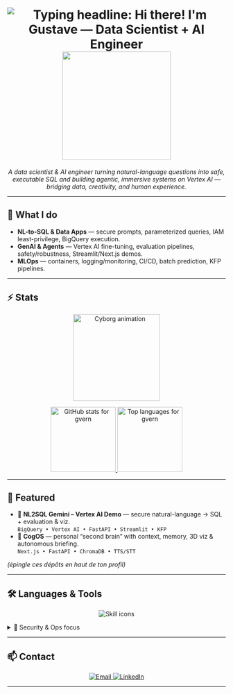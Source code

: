 
  <h1 align="center">
  <img
    src="https://readme-typing-svg.herokuapp.com/?font=Inter&size=42&center=true&vCenter=true&width=720&height=70&color=32CD32&duration=3500&lines=Hi+there!+👋;I'm+Gustave;Data+Scientist+%2B+AI+Engineer"
    alt="Typing headline: Hi there! I'm Gustave — Data Scientist + AI Engineer"
  />
  <a>
    <img height=250  width=250 align="center" src="avatar.gif" />
  </a>
</h1>

<p align="center">
  <em>
    A data scientist & AI engineer turning natural-language questions into safe, executable SQL and building
    agentic, immersive systems on Vertex AI — bridging data, creativity, and human experience.
  </em>
</p>

---

## 🚀 What I do

- **NL-to-SQL & Data Apps** — secure prompts, parameterized queries, IAM least-privilege, BigQuery execution.
- **GenAI & Agents** — Vertex AI fine-tuning, evaluation pipelines, safety/robustness, Streamlit/Next.js demos.
- **MLOps** — containers, logging/monitoring, CI/CD, batch prediction, KFP pipelines.

---

## ⚡️ Stats

<p align="center">
  <img src="images/cyborg_nobg.gif" alt="Cyborg animation" height="200" />
</p>

<p align="center">
  <a href="https://github.com/anuraghazra/github-readme-stats">
    <img
      src="https://github-readme-stats.vercel.app/api?username=gvern&show_icons=true&theme=chartreuse-dark&rank_icon=github"
      alt="GitHub stats for gvern" height="150"
    />
  </a>
  <a href="https://github.com/anuraghazra/github-readme-stats">
    <img
      src="https://github-readme-stats.vercel.app/api/top-langs?username=gvern&layout=compact&langs_count=8&card_width=320&hide_progress=true&theme=chartreuse-dark"
      alt="Top languages for gvern" height="150"
    />
  </a>
</p>

---

## 🧩 Featured

- 🔎 **NL2SQL Gemini – Vertex AI Demo** — secure natural-language → SQL + evaluation & viz.  
  `BigQuery • Vertex AI • FastAPI • Streamlit • KFP`
- 🧠 **CogOS** — personal “second brain” with context, memory, 3D viz & autonomous briefing.  
  `Next.js • FastAPI • ChromaDB • TTS/STT`

*(épingle ces dépôts en haut de ton profil)*

---

## 🛠️ Languages & Tools

<p align="center">
  <img
    src="https://skillicons.dev/icons?i=py,sql,fastapi,flask,streamlit,react,nextjs,ts,js,threejs,tailwind,docker,kubernetes,git,github,gitlab,githubactions,gcp,aws,azure,postgres,mysql,sqlite,latex,markdown,vscode,pycharm,notion,obsidian,postman"
    alt="Skill icons"
  />
</p>

<details>
  <summary>🔐 Security & Ops focus</summary>
  <ul>
    <li>Input validation, parameterized SQL, IAM least-privilege</li>
    <li>Logging, monitoring, evaluation (execution & semantic), safety refusals</li>
    <li>KFP pipelines, batch prediction, Vertex AI Model Registry</li>
  </ul>
</details>

---

## 📫 Contact

<p align="center">
  <a href="mailto:vernaygustave@gmail.com">
    <img src="https://img.shields.io/badge/Gmail-333333?style=for-the-badge&logo=gmail&logoColor=EA4335" alt="Email" />
  </a>
  <a href="https://linkedin.com/in/gustave-vernay" target="_blank">
    <img src="https://img.shields.io/badge/LinkedIn-0A66C2?style=for-the-badge&logo=linkedin&logoColor=white" alt="LinkedIn" />
  </a>
</p>

---
